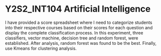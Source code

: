 # Y2S2_INT104 Artificial Intelligence 
I have provided a score spreadsheet where I need to categorize students into their respective courses based on their scores for each question and display the complete classification process. In this experiment, three classifiers, vector machine, decision tree and random forest, were established. After analysis, random forest was found to be the best. Finally, use Kmeans for clustering analysis.
